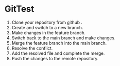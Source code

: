 # GitTest
1. Clone your repository from github .
2. Create and switch to a new branch.
3. Make changes in the feature branch.
4. Switch back to the main branch and make changes.
5. Merge the feature branch into the main branch.
6. Resolve the conflict.
7. Add the resolved file and complete the merge.
8. Push the changes to the remote repository.
